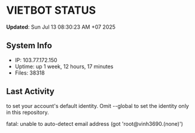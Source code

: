 # VIETBOT STATUS
**Updated**: Sun Jul 13 08:30:23 AM +07 2025

## System Info
- IP: 103.77.172.150
- Uptime: up 1 week, 12 hours, 17 minutes
- Files: 38318

## Last Activity

to set your account's default identity.
Omit --global to set the identity only in this repository.

fatal: unable to auto-detect email address (got 'root@vinh3690.(none)')
